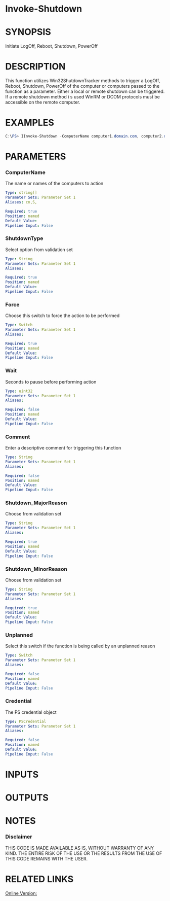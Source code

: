 # Invoke-Shutdown# SYNOPSISInitiate LogOff, Reboot, Shutdown, PowerOff# DESCRIPTIONThis function utilizes Win32ShutdownTracker methods to trigger a LogOff, Reboot, Shutdown, PowerOff of the computer or computers passed to the function as a parameter. Either a local or remote shutdown can be triggered. If a remote shutdown method i s used WinRM or DCOM protocols must be accessible on the remote computer.# EXAMPLES```powershellC:\PS> IInvoke-Shutdown -ComputerName computer1.domain.com, computer2.domain.com -ShutdownType Reboot -MajorReasonCode Application -MinorReasonCode Installation -Unplanned -Confirm:$false```# PARAMETERS### ComputerNameThe name or names of the computers to action```yamlType: string[]Parameter Sets: Parameter Set 1Aliases: cn,S,Required: truePosition: namedDefault Value: Pipeline Input: False```### ShutdownTypeSelect option from validation set```yamlType: StringParameter Sets: Parameter Set 1Aliases: Required: truePosition: namedDefault Value: Pipeline Input: False```### ForceChoose this switch to force the action to be performed```yamlType: SwitchParameter Sets: Parameter Set 1Aliases: Required: truePosition: namedDefault Value: Pipeline Input: False```### WaitSeconds to pause before performing action```yamlType: uint32Parameter Sets: Parameter Set 1Aliases: Required: falsePosition: namedDefault Value: Pipeline Input: False```### CommentEnter  a descriptive comment for triggering this function```yamlType: StringParameter Sets: Parameter Set 1Aliases: Required: falsePosition: namedDefault Value: Pipeline Input: False```### Shutdown_MajorReasonChoose from validation set```yamlType: StringParameter Sets: Parameter Set 1Aliases: Required: truePosition: namedDefault Value: Pipeline Input: False```### Shutdown_MinorReasonChoose from validation set```yamlType: StringParameter Sets: Parameter Set 1Aliases: Required: truePosition: namedDefault Value: Pipeline Input: False```### UnplannedSelect this switch if the function is being called by an unplanned reason```yamlType: SwitchParameter Sets: Parameter Set 1Aliases: Required: falsePosition: namedDefault Value: Pipeline Input: False```### CredentialThe PS credential object```yamlType: PSCredentialParameter Sets: Parameter Set 1Aliases: Required: falsePosition: namedDefault Value: Pipeline Input: False```# INPUTS# OUTPUTS# NOTES### DisclaimerTHIS CODE IS MADE AVAILABLE AS IS, WITHOUT WARRANTY OF ANY KIND. THE ENTIRE RISK OF THE USE OR THE RESULTS FROM THE USE OF THIS CODE REMAINS WITH THE USER.# RELATED LINKS[Online Version:](https://learn.microsoft.com/en-us/windows/win32/cimwin32prov/win32shutdowntracker-method-in-class-win32-operatingsystem)